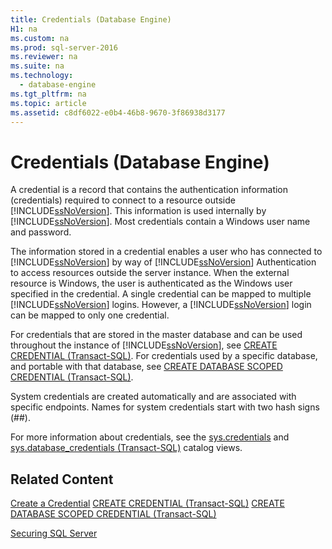 ```yaml
---
title: Credentials (Database Engine)
H1: na
ms.custom: na
ms.prod: sql-server-2016
ms.reviewer: na
ms.suite: na
ms.technology: 
  - database-engine
ms.tgt_pltfrm: na
ms.topic: article
ms.assetid: c8df6022-e0b4-46b8-9670-3f86938d3177
---
```

# Credentials (Database Engine)
  A credential is a record that contains the authentication information (credentials) required to connect to a resource outside [!INCLUDE[ssNoVersion](../../Topics/TopicNameContainA/includes/ssNoVersion_md.md)]. This information is used internally by [!INCLUDE[ssNoVersion](../../Topics/TopicNameContainA/includes/ssNoVersion_md.md)]. Most credentials contain a Windows user name and password.  
  
 The information stored in a credential enables a user who has connected to [!INCLUDE[ssNoVersion](../../Topics/TopicNameContainA/includes/ssNoVersion_md.md)] by way of [!INCLUDE[ssNoVersion](../../Topics/TopicNameContainA/includes/ssNoVersion_md.md)] Authentication to access resources outside the server instance. When the external resource is Windows, the user is authenticated as the Windows user specified in the credential. A single credential can be mapped to multiple [!INCLUDE[ssNoVersion](../../Topics/TopicNameContainA/includes/ssNoVersion_md.md)] logins. However, a [!INCLUDE[ssNoVersion](../../Topics/TopicNameContainA/includes/ssNoVersion_md.md)] login can be mapped to only one credential.  
  
 For credentials that are stored in the master database and can be used throughout the instance of [!INCLUDE[ssNoVersion](../../Topics/TopicNameContainA/includes/ssNoVersion_md.md)], see [CREATE CREDENTIAL &#40;Transact-SQL&#41;](../Topic/CREATE%20CREDENTIAL%20\(Transact-SQL\).md). For credentials used by a specific database, and portable with that database, see [CREATE DATABASE SCOPED CREDENTIAL &#40;Transact-SQL&#41;](../Topic/CREATE%20DATABASE%20SCOPED%20CREDENTIAL%20\(Transact-SQL\).md).  
  
 System credentials are created automatically and are associated with specific endpoints. Names for system credentials start with two hash signs (##).  
  
 For more information about credentials, see the [sys.credentials](../Topic/sys.credentials%20\(Transact-SQL\).md) and [sys.database_credentials &#40;Transact-SQL&#41;](../Topic/sys.database_credentials%20\(Transact-SQL\).md) catalog views.  
  
## Related Content  
 [Create a Credential](../../Topics/TopicNameContainA/Create-a-Credential.md) [CREATE CREDENTIAL &#40;Transact-SQL&#41;](../Topic/CREATE%20CREDENTIAL%20\(Transact-SQL\).md) [CREATE DATABASE SCOPED CREDENTIAL &#40;Transact-SQL&#41;](../Topic/CREATE%20DATABASE%20SCOPED%20CREDENTIAL%20\(Transact-SQL\).md)  
  
 [Securing SQL Server](../../Topics/TopicNameNotContainA/Securing-SQL-Server.md)  
  
  